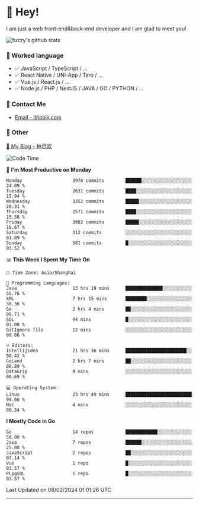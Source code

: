 # 👋 Hey!

I am just a web front-end&back-end developer and I am glad to meet you!

![fuzzy's github stats](https://github-readme-stats.vercel.app/api?username=JaydenForYou&&show_icons=true&&title_color=1abc9c&&icon_color=1abc9c)


### 📝 Worked language

- ✅ JavaScript / TypeScript / ...
- ✅ React Native / UNI-App / Taro / ...
- ✅ Vue.js / React.js / ...
- ✅ Node.js / PHP / NestJS / JAVA / GO / PYTHON / ...

### 📮 Contact Me

- [Email - i#iobiji.com](mailto:i@iobiji.com)


### 🤪 Other

[📌 My Blog - 林尽欢](https://iobiji.com)

<!--START_SECTION:waka-->
![Code Time](http://img.shields.io/badge/Code%20Time-170%20hrs%2020%20mins-blue)

📅 **I'm Most Productive on Monday** 

```text
Monday                   3976 commits        ██████░░░░░░░░░░░░░░░░░░░   24.09 % 
Tuesday                  2631 commits        ████░░░░░░░░░░░░░░░░░░░░░   15.94 % 
Wednesday                3352 commits        █████░░░░░░░░░░░░░░░░░░░░   20.31 % 
Thursday                 2571 commits        ████░░░░░░░░░░░░░░░░░░░░░   15.58 % 
Friday                   3082 commits        █████░░░░░░░░░░░░░░░░░░░░   18.67 % 
Saturday                 312 commits         ░░░░░░░░░░░░░░░░░░░░░░░░░   01.89 % 
Sunday                   581 commits         █░░░░░░░░░░░░░░░░░░░░░░░░   03.52 % 
```


📊 **This Week I Spent My Time On** 

```text
🕑︎ Time Zone: Asia/Shanghai

💬 Programming Languages: 
Java                     13 hrs 19 mins      ██████████████░░░░░░░░░░░   55.76 % 
XML                      7 hrs 15 mins       ████████░░░░░░░░░░░░░░░░░   30.36 % 
Go                       2 hrs 4 mins        ██░░░░░░░░░░░░░░░░░░░░░░░   08.71 % 
SQL                      44 mins             █░░░░░░░░░░░░░░░░░░░░░░░░   03.08 % 
GitIgnore file           12 mins             ░░░░░░░░░░░░░░░░░░░░░░░░░   00.86 % 

🔥 Editors: 
Intellijidea             21 hrs 36 mins      ███████████████████████░░   90.42 % 
GoLand                   2 hrs 7 mins        ██░░░░░░░░░░░░░░░░░░░░░░░   08.89 % 
DataGrip                 9 mins              ░░░░░░░░░░░░░░░░░░░░░░░░░   00.69 % 

💻 Operating System: 
Linux                    23 hrs 49 mins      █████████████████████████   99.66 % 
Mac                      4 mins              ░░░░░░░░░░░░░░░░░░░░░░░░░   00.34 % 
```

**I Mostly Code in Go** 

```text
Go                       14 repos            ████████████░░░░░░░░░░░░░   50.00 % 
Java                     7 repos             ██████░░░░░░░░░░░░░░░░░░░   25.00 % 
JavaScript               2 repos             ██░░░░░░░░░░░░░░░░░░░░░░░   07.14 % 
Vue                      1 repo              █░░░░░░░░░░░░░░░░░░░░░░░░   03.57 % 
PLpgSQL                  1 repo              █░░░░░░░░░░░░░░░░░░░░░░░░   03.57 % 
```




 Last Updated on 08/02/2024 01:01:26 UTC
<!--END_SECTION:waka-->
---
